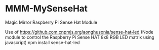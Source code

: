 # MMM-MySenseHat
Magic Mirror Raspberry Pi Sense Hat Module

Use of https://github.com.cnpmjs.org/aonghusonia/sense-hat-led
(Node module to control the Raspberry Pi Sense HAT 8x8 RGB LED matrix using javascript)
npm install sense-hat-led
